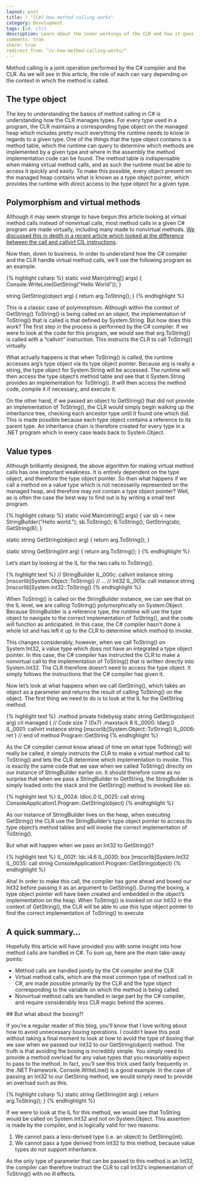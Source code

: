 ```yaml
---
layout: post
title: ! "[C#] How method calling works"
category: Development
tags: [c#, clr]
description: Learn about the inner workings of the CLR and how it goes about calling methods.
comments: true
share: true
redirect_from: "/c-how-method-calling-works/"
---
```

Method calling is a joint operation performed by the C# compiler and the CLR. As we will see in this article, the role of each can vary depending on the context in which the method is called.

## The type object

The key to understanding the basics of method calling in C# is understanding how the CLR manages types. For every type used in a program, the CLR maintains a corresponding type object on the managed heap which includes pretty much everything the runtime needs to know in regards to a given type. One of the things that the type object contains is a method table, which the runtime can query to determine which methods are implemented by a given type and where in the assembly the method implementation code can be found. The method table is indispensable when making virtual method calls, and as such the runtime must be able to access it quickly and easily. To make this possible, every object present on the managed heap contains what is known as a type object pointer, which provides the runtime with direct access to the type object for a given type.

## Polymorphism and virtual methods

Although it may seem strange to have begun this article looking at virtual method calls instead of nonvirtual calls, most method calls in a given C# program are made virtually, including many made to nonvirtual methods. [We discussed this in depth in a recent article which looked at the difference between the call and callvirt CIL instructions](http://www.levibotelho.com/call-and-callvirt-in-cil/).

Now then, down to business. In order to understand how the C# compiler and the CLR handle virtual method calls, we’ll use the following program as an example.

{% highlight csharp %}
static void Main(string[] args)
{
    Console.WriteLine(GetString("Hello World"));
}

string GetString(object arg)
{
    return arg.ToString();
}
{% endhighlight %}

This is a classic case of polymorphism. Although within the context of GetString() ToString() is being called on an object, the implementation of ToString() that is called is that defined by System.String. But how does this work? The first step in the process is performed by the C# compiler. If we were to look at the code for this program, we would see that arg.ToString() is called with a “callvirt” instruction. This instructs the CLR to call ToString() virtually.

What actually happens is that when ToString() is called, the runtime accesses arg’s type object via its type object pointer. Because arg is really a string, the type object for System.String will be accessed. The runtime will then access the type object’s method table and see that it System.String provides an implementation for ToString(). It will then access the method code, compile it if necessary, and execute it.

On the other hand, if we passed an object to GetString() that did not provide an implementation of ToString(), the CLR would simply begin walking up the inheritance tree, checking each ancestor type until it found one which did. This is made possible because each type object contains a reference to its parent type. An inheritance chain is therefore created for every type in a .NET program which in every case leads back to System.Object.

## Value types

Although brilliantly designed, the above algorithm for making virtual method calls has one important weakness. It is entirely dependent on the type object, and therefore the type object pointer. So then what happens if we call a method on a value type which is not necessarily represented on the managed heap, and therefore may not contain a type object pointer? Well, as is often the case the best way to find out is by writing a small test program.

{% highlight csharp %}
static void Main(string[] args)
{
    var sb = new StringBuilder("Hello world.");
    sb.ToString();
    6.ToString();
    GetString(sb);
    GetString(6);
}

static string GetString(object arg)
{
    return arg.ToString();
}

static string GetString(int arg)
{
    return arg.ToString();
}
{% endhighlight %}

Let’s start by looking at the IL for the two calls to ToString().

{% highlight text %}
// StringBuilder
IL_000c:  callvirt   instance string [mscorlib]System.Object::ToString()
// ...
// Int32
IL_001a:  call       instance string [mscorlib]System.Int32::ToString()
{% endhighlight %}

When ToString() is called on the StringBuilder instance, we can see that on the IL level, we are calling ToString() polymorphically on System.Object. Because StringBuilder is a reference type, the runtime will use the type object to navigate to the correct implementation of ToString(), and the code will function as anticipated. In this case, the C# compiler hasn’t done a whole lot and has left it up to the CLR to determine which method to invoke.

This changes considerably, however, when we call ToString() on System.Int32, a value type which does not have an integrated a type object pointer. In this case, the C# compiler has instructed the CLR to make a nonvirtual call to the implementation of ToString() that is written directly into System.Int32. The CLR therefore doesn’t need to access the type object. It simply follows the instructions that the C# compiler has given it.

Now let’s look at what happens when we call GetString(), which takes an object as a parameter and returns the result of calling ToString() on the object. The first thing we need to do is to look at the IL for the GetString method.

{% highlight text %}
.method private hidebysig static string  GetString(object arg) cil managed
{
  // Code size       7 (0x7)
  .maxstack  8
  IL_0000:  ldarg.0
  IL_0001:  callvirt   instance string [mscorlib]System.Object::ToString()
  IL_0006:  ret
} // end of method Program::GetString
{% endhighlight %}

As the C# compiler cannot know ahead of time on what type ToString() will really be called, it simply instructs the CLR to make a virtual method call to ToString() and lets the CLR determine which implementation to invoke. This is exactly the same code that we saw when we called ToString() directly on our instance of StringBuilder earlier on. It should therefore come as no surprise that when we pass a StringBuilder to GetString, the StringBuilder is simply loaded onto the stack and the GetString() method is invoked like so.

{% highlight text %}
  IL_0024:  ldloc.0
  IL_0025:  call       string ConsoleApplication1.Program::GetString(object)
{% endhighlight %}

As our instance of StringBuilder lives on the heap, when executing GetString() the CLR use the StringBuilder’s type object pointer to access its type object’s method tables and will invoke the correct implementation of ToString().

But what will happen when we pass an Int32 to GetString()?

{% highlight text %}
  IL_002f:  ldc.i4.6
  IL_0030:  box        [mscorlib]System.Int32
  IL_0035:  call       string ConsoleApplication1.Program::GetString(object)
{% endhighlight %}

Aha! In order to make this call, the compiler has gone ahead and boxed our Int32 before passing it as an argument to GetString(). During the boxing, a type object pointer will have been created and embedded in the object’s implementation on the heap. When ToString() is invoked on our Int32 in the context of GetString(), the CLR will be able to use this type object pointer to find the correct implementation of ToString() to execute

## A quick summary…

Hopefully this article will have provided you with some insight into how method calls are handled in C#. To sum up, here are the main take-away points:

<ul>
<li>Method calls are handled jointly by the C# compiler and the CLR</li>
<li>Virtual method calls, which are the most common type of method call in C#, are made possible primarily by the CLR and the type object corresponding to the variable on which the method is being called.</li>
<li>Nonvirtual method calls are handled in large part by the C# compiler, and require considerably less CLR magic behind the scenes.</li>
</ul>
## But what about the boxing?!

If you’re a regular reader of this blog, you’ll know that I love writing about how to avoid unnecessary boxing operations. I couldn’t leave this post without taking a final moment to look at how to avoid the type of boxing that we saw when we passed our Int32 to our GetString(object) method. The truth is that avoiding the boxing is incredibly simple. You simply need to provide a method overload for any value types that you reasonably expect to pass to the method. In fact, you’ll see this trick used fairly frequently in the .NET Framework. Console.WriteLine() is a good example. In the case of passing an Int32 to our GetString method, we would simply need to provide an overload such as this.

{% highlight csharp %}
static string GetString(int arg)
{
    return arg.ToString();
}
{% endhighlight %}

If we were to look at the IL for this method, we would see that ToString would be called on System.Int32 and not on System.Object. This assertion is made by the compiler, and is logically valid for two reasons:

<ol>
<li>We cannot pass a less-derived type (i.e. an object) to GetString(int).</li>
<li>We cannot pass a type derived from Int32 to this method, because value types do not support inheritance. </li>
</ol>
As the only type of parameter that can be passed to this method is an Int32, the compiler can therefore instruct the CLR to call Int32’s implementation of ToString() with no ill effects.